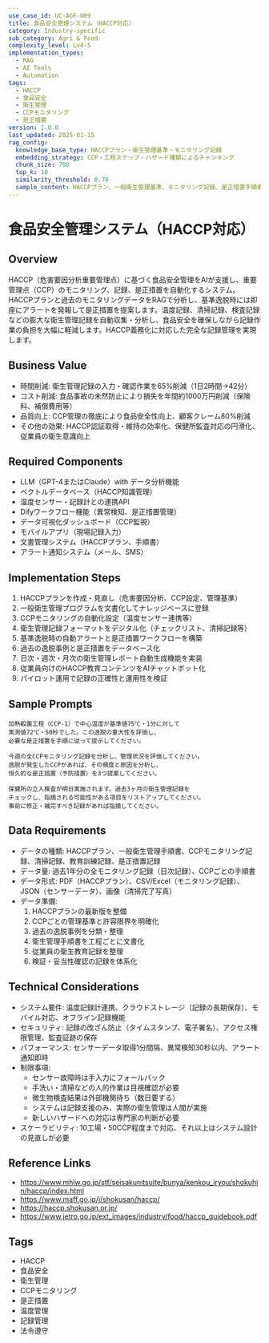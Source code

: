 ```yaml
---
use_case_id: UC-AGF-009
title: 食品安全管理システム（HACCP対応）
category: Industry-specific
sub_category: Agri & Food
complexity_level: Lv4-5
implementation_types:
  - RAG
  - AI Tools
  - Automation
tags:
  - HACCP
  - 食品安全
  - 衛生管理
  - CCPモニタリング
  - 是正措置
version: 1.0.0
last_updated: 2025-01-15
rag_config:
  knowledge_base_type: HACCPプラン・衛生管理基準・モニタリング記録
  embedding_strategy: CCP・工程ステップ・ハザード種類によるチャンキング
  chunk_size: 700
  top_k: 10
  similarity_threshold: 0.76
  sample_content: HACCPプラン、一般衛生管理基準、モニタリング記録、是正措置手順書
---
```


# 食品安全管理システム（HACCP対応）

## Overview

HACCP（危害要因分析重要管理点）に基づく食品安全管理をAIが支援し、重要管理点（CCP）のモニタリング、記録、是正措置を自動化するシステム。HACCPプランと過去のモニタリングデータをRAGで分析し、基準逸脱時には即座にアラートを発報して是正措置を提案します。温度記録、清掃記録、検査記録などの膨大な衛生管理記録を自動収集・分析し、食品安全を確保しながら記録作業の負担を大幅に軽減します。HACCP義務化に対応した完全な記録管理を実現します。

## Business Value

- 時間削減: 衛生管理記録の入力・確認作業を65%削減（1日2時間→42分）
- コスト削減: 食品事故の未然防止により損失を年間約1000万円削減（保険料、補償費用等）
- 品質向上: CCP管理の徹底により食品安全性向上、顧客クレーム80%削減
- その他の効果: HACCP認証取得・維持の効率化、保健所監査対応の円滑化、従業員の衛生意識向上

## Required Components

- LLM（GPT-4またはClaude）with データ分析機能
- ベクトルデータベース（HACCP知識管理）
- 温度センサー・記録計との連携API
- Difyワークフロー機能（異常検知、是正措置管理）
- データ可視化ダッシュボード（CCP監視）
- モバイルアプリ（現場記録入力）
- 文書管理システム（HACCPプラン、手順書）
- アラート通知システム（メール、SMS）

## Implementation Steps

1. HACCPプランを作成・見直し（危害要因分析、CCP設定、管理基準）
2. 一般衛生管理プログラムを文書化してナレッジベースに登録
3. CCPモニタリングの自動化設定（温度センサー連携等）
4. 衛生管理記録フォーマットをデジタル化（チェックリスト、清掃記録等）
5. 基準逸脱時の自動アラートと是正措置ワークフローを構築
6. 過去の逸脱事例と是正措置をデータベース化
7. 日次・週次・月次の衛生管理レポート自動生成機能を実装
8. 従業員向けのHACCP教育コンテンツをAIチャットボット化
9. パイロット運用で記録の正確性と運用性を検証

## Sample Prompts

```
加熱殺菌工程（CCP-1）で中心温度が基準値75℃・1分に対して
実測値72℃・50秒でした。この逸脱の重大性を評価し、
必要な是正措置を手順に従って提示してください。
```

```
今週の全CCPモニタリング記録を分析し、管理状況を評価してください。
逸脱が発生したCCPがあれば、その頻度と原因を分析し、
恒久的な是正措置（予防措置）を3つ提案してください。
```

```
保健所の立入検査が明日実施されます。過去3ヶ月の衛生管理記録を
チェックし、指摘される可能性がある項目をリストアップしてください。
事前に修正・補完すべき記録があれば指摘してください。
```

## Data Requirements

- データの種類: HACCPプラン、一般衛生管理手順書、CCPモニタリング記録、清掃記録、教育訓練記録、是正措置記録
- データ量: 過去1年分の全モニタリング記録（日次記録）、CCPごとの手順書
- データ形式: PDF（HACCPプラン）、CSV/Excel（モニタリング記録）、JSON（センサーデータ）、画像（清掃完了写真）
- データ準備:
  1. HACCPプランの最新版を整備
  2. CCPごとの管理基準と許容限界を明確化
  3. 過去の逸脱事例を分類・整理
  4. 衛生管理手順書を工程ごとに文書化
  5. 従業員の衛生教育記録を整理
  6. 検証・妥当性確認の記録を体系化

## Technical Considerations

- システム要件: 温度記録計連携、クラウドストレージ（記録の長期保存）、モバイル対応、オフライン記録機能
- セキュリティ: 記録の改ざん防止（タイムスタンプ、電子署名）、アクセス権限管理、監査証跡の保存
- パフォーマンス: センサーデータ取得1分間隔、異常検知30秒以内、アラート通知即時
- 制限事項:
  - センサー故障時は手入力にフォールバック
  - 手洗い・清掃などの人的作業は目視確認が必要
  - 微生物検査結果は外部機関待ち（数日要する）
  - システムは記録支援のみ、実際の衛生管理は人間が実施
  - 新しいハザードへの対応は専門家の判断が必要
- スケーラビリティ: 10工場・50CCP程度まで対応、それ以上はシステム設計の見直しが必要

## Reference Links

- https://www.mhlw.go.jp/stf/seisakunitsuite/bunya/kenkou_iryou/shokuhin/haccp/index.html
- https://www.maff.go.jp/j/shokusan/haccp/
- https://haccp.shokusan.or.jp/
- https://www.jetro.go.jp/ext_images/industry/food/haccp_guidebook.pdf

## Tags

- HACCP
- 食品安全
- 衛生管理
- CCPモニタリング
- 是正措置
- 温度管理
- 記録管理
- 法令遵守
